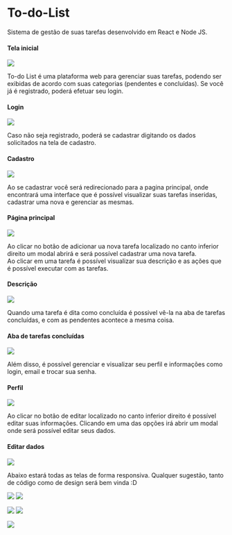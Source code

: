 # To-do-List
Sistema de gestão de suas tarefas desenvolvido em React e Node JS.  

#### Tela inicial
![](screenshots/tela_inicial.png?w=100)    

To-do List é uma plataforma web para gerenciar suas tarefas, podendo ser exibidas de acordo com suas categorias (pendentes e concluídas). Se você já é registrado, poderá efetuar seu login.  

#### Login  
![](screenshots/login.png)  

Caso não seja registrado, poderá se cadastrar digitando os dados solicitados na tela de cadastro.  

#### Cadastro  
![](screenshots/cadastro.png)  

Ao se cadastrar você será redirecionado para a pagina principal, onde encontrará uma interface que é possível visualizar suas tarefas inseridas, cadastrar uma nova e gerenciar as mesmas.  

#### Página principal  
![](screenshots/tarefas.png)  

Ao clicar no botão de adicionar ua nova tarefa localizado no canto inferior direito um modal abrirá e será possível cadastrar uma nova tarefa.  
Ao clicar em uma tarefa é possível visualizar sua descrição e as ações que é possível executar com as tarefas.  

#### Descrição  
![](screenshots/tarefas_descricao.png)  

Quando uma tarefa é dita como concluída é possivel vê-la na aba de tarefas concluídas, e com as pendentes acontece a mesma coisa.  

#### Aba de tarefas concluídas  
![](screenshots/tarefas_pendentes.png)  

Além disso, é possível gerenciar e visualizar seu perfil e informações como login, email e trocar sua senha.  

#### Perfil  
![](screenshots/perfil.png)  

Ao clicar no botão de editar localizado no canto inferior direito é possível editar suas informações. Clicando em uma das opções irá abrir um modal onde será possível editar seus dados.  

#### Editar dados  
![](screenshots/editar_perfil.png)  

Abaixo estará todas as telas de forma responsiva. Qualquer sugestão, tanto de código como de design será bem vinda :D  


![](screenshots/mobile_tela_inicial.png)  ![](screenshots/mobile_login.png) 

![](screenshots/mobile_perfil.png)  ![](screenshots/mobile_tarefas_descricao.png)  
  
![](screenshots/mobile_cadastro.png)

